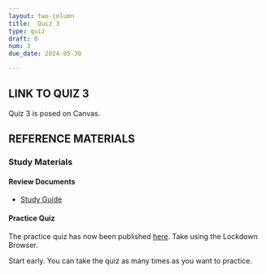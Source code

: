 ```yaml
---
layout: two-column
title:  Quiz 3
type: quiz
draft: 0
num: 3
due_date: 2024-05-30

---
```


## LINK TO QUIZ 3
Quiz 3 is posed on Canvas.

## REFERENCE MATERIALS

### Study Materials

#### Review Documents
* <a href="https://docs.google.com/document/d/1PUYFJvgf1xq5IxPKTUqyv0830RWn41I6_M4RL4qF90Q/edit?usp=sharing" target="_blank">Study Guide</a>

#### Practice Quiz
The practice quiz has now been published <a href="https://canvas.northwestern.edu/courses/188296/quizzes" target="_blank">here</a>. Take using the Lockdown Browser.

Start early. You can take the quiz as many times as you want to practice.

